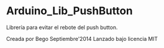 Arduino_Lib_PushButton
======================

Librería para evitar el rebote del push button.

Creada por Bego Septiembre'2014
Lanzado bajo licencia MIT
